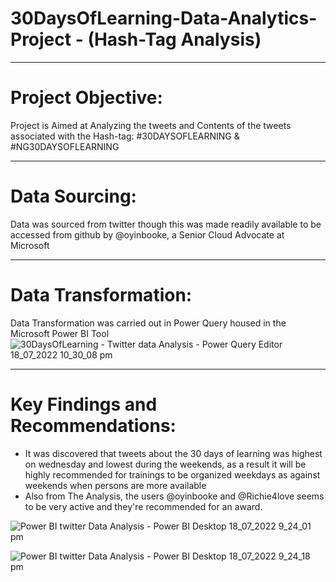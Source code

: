 # 30DaysOfLearning-Data-Analytics-Project - (Hash-Tag Analysis)

-----
# Project Objective:
Project is Aimed at Analyzing the tweets and Contents of the tweets associated with the Hash-tag: #30DAYSOFLEARNING & #NG30DAYSOFLEARNING

-----
# Data Sourcing:
Data was sourced from twitter though this was made readily available to be accessed from github by @oyinbooke, a Senior Cloud Advocate at Microsoft

-----
# Data Transformation:
Data Transformation was carried out in Power Query housed in the Microsoft Power BI Tool
![30DaysOfLearning - Twitter data Analysis - Power Query Editor 18_07_2022 10_30_08 pm](https://user-images.githubusercontent.com/107093714/179624932-1af40bca-ce34-46a6-a180-811921e87039.png)

----
# Key Findings and Recommendations:
 - It was discovered that tweets about the 30 days of learning was highest on wednesday and lowest during the weekends, as a result it will be highly recommended for trainings to be organized weekdays as against weekends when persons are more available
 - Also from The Analysis, the users @oyinbooke and @Richie4love seems to be very active and they're recommended for an award. 
   

![Power BI twitter Data Analysis - Power BI Desktop 18_07_2022 9_24_01 pm](https://user-images.githubusercontent.com/107093714/179625661-01ab1d73-d21e-4bd0-936c-96d606159b02.png)


![Power BI twitter Data Analysis - Power BI Desktop 18_07_2022 9_24_18 pm](https://user-images.githubusercontent.com/107093714/179625810-0c991737-1f56-4763-a449-f0785f2a37c0.png)

